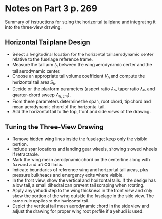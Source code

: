 # Notes on Part 3 p. 269

Summary of instructions for sizing the horizontal tailplane and integrating it into the three-view drawing.

## Horizontal Tailplane Design
- Select a longitudinal location for the horizontal tail aerodynamic center relative to the fuselage reference frame.
- Measure the tail arm $l_h$ between the wing aerodynamic center and the tail aerodynamic center.
- Choose an appropriate tail volume coefficient $V_h$ and compute the horizontal tail area $S_h$.
- Decide on the planform parameters (aspect ratio $A_h$, taper ratio $\lambda_h$, and quarter-chord sweep $\Lambda_{h,c/4}$).
- From these parameters determine the span, root chord, tip chord and mean aerodynamic chord of the horizontal tail.
- Add the horizontal tail to the top, front and side views of the drawing.

## Tuning the Three-View Drawing
- Remove hidden wing lines inside the fuselage; keep only the visible portion.
- Include spar locations and landing gear wheels, showing stowed wheels if retractable.
- Mark the wing mean aerodynamic chord on the centerline along with forward and aft CG limits.
- Indicate boundaries of reference wing and horizontal tail areas, plus pressure bulkheads and emergency exits where visible.
- In the front view, show the vertical and horizontal tails. If the design has a low tail, a small dihedral can prevent tail scraping when rotating.
- Apply any yehudi step to the wing thickness in the front view and only show the portion of the wing outside the fuselage in the side view. The same rule applies to the horizontal tail.
- Depict the vertical tail mean aerodynamic chord in the side view and adjust the drawing for proper wing root profile if a yehudi is used.

